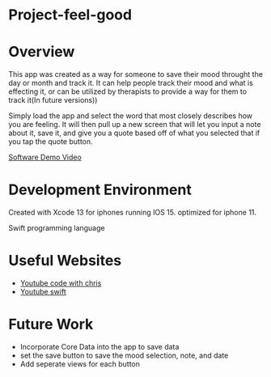 # Project-feel-good

# Overview

This app was created as a way for someone to save their mood throught the day or month and track it. It can help people track their mood and what is effecting it, or can be utilized by therapists to provide a way for them to track it(In future versions))

Simply load the app and select the word that most closely describes how you are feeling. It will then pull up a new screen that will let you input a note about it, save it, and give you a quote based off of what you selected that if you tap the quote button.

[Software Demo Video](http://youtube.link.goes.here)

# Development Environment

Created with Xcode 13 for iphones running IOS 15. optimized for iphone 11.

Swift programming language

# Useful Websites


* [Youtube code with chris](https://www.youtube.com/watch?v=09TeUXjzpKs)
* [Youtube swift](https://www.youtube.com/watch?v=comQ1-x2a1Q)

# Future Work

* Incorporate Core Data into the app to save data
* set the save button to save the mood selection, note, and date
* Add seperate views for each button
